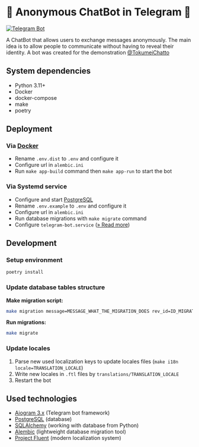 # 🤖 Anonymous ChatBot in Telegram 📱

[![Telegram Bot](https://img.shields.io/badge/Telegram-@TokumeiChatto-blue)](https://t.me/TokumeiChatto_bot)

A ChatBot that allows users to exchange messages anonymously. The main idea is to allow people to communicate without having to reveal their identity.
A bot was created for the demonstration [@TokumeiChatto](https://t.me/TokumeiChatto_bot)

## System dependencies

- Python 3.11+
- Docker
- docker-compose
- make
- poetry

## Deployment

### Via [Docker](https://www.docker.com/)

- Rename `.env.dist` to `.env` and configure it
- Configure url in `alembic.ini`
- Run `make app-build` command then `make app-run` to start the bot

### Via Systemd service

- Configure and start [PostgreSQL](https://www.postgresql.org/)
- Rename `.env.example` to `.env` and configure it
- Configure url in `alembic.ini`
- Run database migrations with `make migrate` command
- Configure `telegram-bot.service` ([» Read more](https://gist.github.com/comhad/de830d6d1b7ae1f165b925492e79eac8))

## Development

### Setup environment

```bash
poetry install
```

### Update database tables structure

**Make migration script:**

```bash
make migration message=MESSAGE_WHAT_THE_MIGRATION_DOES rev_id=ID_MIGRATION
```

**Run migrations:**

```bash
make migrate
```

### Update locales

1. Parse new used localization keys to update locales files
   (`make i18n locale=TRANSLATION_LOCALE`)
2. Write new locales in `.ftl` files by `translations/TRANSLATION_LOCALE`
3. Restart the bot

## Used technologies

- [Aiogram 3.x](https://github.com/aiogram/aiogram) (Telegram bot framework)
- [PostgreSQL](https://www.postgresql.org/) (database)
- [SQLAlchemy](https://docs.sqlalchemy.org/en/20/) (working with database from Python)
- [Alembic](https://alembic.sqlalchemy.org/en/latest/) (lightweight database migration tool)
- [Project Fluent](https://projectfluent.org/) (modern localization system)
